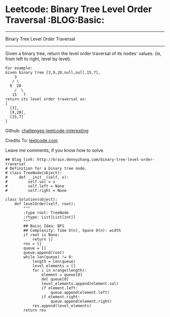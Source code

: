 # Leetcode: Binary Tree Level Order Traversal     :BLOG:Basic:


---

Binary Tree Level Order Traversal  

---

Given a binary tree, return the level order traversal of its nodes' values. (ie, from left to right, level by level).  

    For example:
    Given binary tree [3,9,20,null,null,15,7],
        3
       / \
      9  20
        /  \
       15   7
    return its level order traversal as:
    [
      [3],
      [9,20],
      [15,7]
    ]

Github: [challenges-leetcode-interesting](https://github.com/DennyZhang/challenges-leetcode-interesting/tree/master/binary-tree-level-order-traversal)  

Credits To: [leetcode.com](https://leetcode.com/problems/binary-tree-level-order-traversal/description/)  

Leave me comments, if you know how to solve.  

    ## Blog link: http://brain.dennyzhang.com/binary-tree-level-order-traversal
    # Definition for a binary tree node.
    # class TreeNode(object):
    #     def __init__(self, x):
    #         self.val = x
    #         self.left = None
    #         self.right = None
    
    class Solution(object):
        def levelOrder(self, root):
            """
            :type root: TreeNode
            :rtype: List[List[int]]
            """
            ## Baisc Idea: BFS
            ## Complexity: Time O(n), Space O(n): width
            if root is None:
                return []
            res = []
            queue = []
            queue.append(root)
            while len(queue) != 0:
                length = len(queue)
                level_elements = []
                for i in xrange(length):
                    element = queue[0]
                    del queue[0]
                    level_elements.append(element.val)
                    if element.left:
                        queue.append(element.left)
                    if element.right:
                        queue.append(element.right)
                res.append(level_elements)
            return res